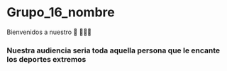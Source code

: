 # Grupo_16_nombre
Bienvenidos a nuestro 👋 👩🏾‍💻
### Nuestra audiencia seria toda aquella persona que le encante los deportes extremos 
